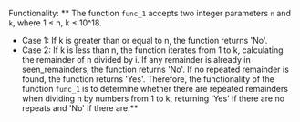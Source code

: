 Functionality: ** The function `func_1` accepts two integer parameters `n` and `k`, where 1 ≤ n, k ≤ 10^18. 
- Case 1: If k is greater than or equal to n, the function returns 'No'. 
- Case 2: If k is less than n, the function iterates from 1 to k, calculating the remainder of n divided by i. If any remainder is already in seen_remainders, the function returns 'No'. If no repeated remainder is found, the function returns 'Yes'.
Therefore, the functionality of the function `func_1` is to determine whether there are repeated remainders when dividing n by numbers from 1 to k, returning 'Yes' if there are no repeats and 'No' if there are.**